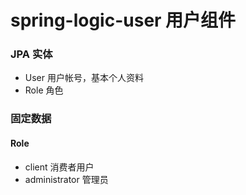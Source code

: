 # spring-logic-user 用户组件

### JPA 实体
- User 用户帐号，基本个人资料
- Role 角色

### 固定数据

#### Role
- client 消费者用户
- administrator 管理员
